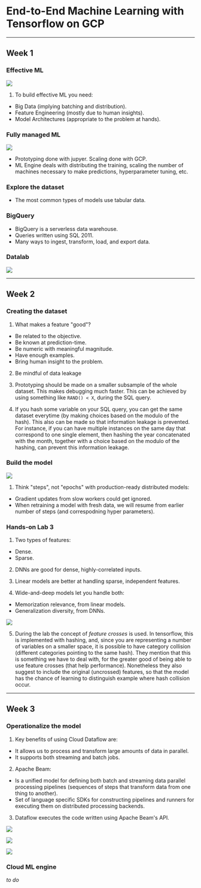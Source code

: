 # End-to-End Machine Learning with Tensorflow on GCP

---

## Week 1

### Effective ML

![](images/01.png)

1. To build effective ML you need:
- Big Data (implying batching and distribution).
- Feature Engineering (mostly due to human insights).
- Model Architectures (appropriate to the problem at hands).

### Fully managed ML

![](images/02.png)

- Prototyping done with jupyer. Scaling done with GCP.
- ML Engine deals with distributing the training, scaling the number of machines necessary to make predictions, hyperparameter tuning, etc.

### Explore the dataset

- The most common types of models use tabular data.

### BigQuery

- BigQuery is a serverless data warehouse.
- Queries written using SQL 2011.
- Many ways to ingest, transform, load, and export data.

### Datalab

![](images/03.png)

---

## Week 2

### Creating the dataset

1. What makes a feature "good"?

- Be related to the objective.
- Be known at prediction-time.
- Be numeric with meaningful magnitude.
- Have enough examples.
- Bring human insight to the problem.

2. Be mindful of data leakage

3. Prototyping should be made on a smaller subsample of the whole dataset. This makes debugging much faster. This can be achieved by using something like `RAND() < X`, during the SQL query.

4. If you hash some variable on your SQL query, you can get the same dataset everytime (by making choices based on the modulo of the hash). This also can be made so that information leakage is prevented. For instance, if you can have multiple instances on the same day that correspond to one single element, then hashing the year concatenated with the month, together with a choice based on the modulo of the hashing, can prevent this information leakage.

### Build the model

![](images/04.png)

1. Think "steps", not "epochs" with production-ready distributed models:
- Gradient updates from slow workers could get ignored.
- When retraining a model with fresh data, we will resume from earlier number of steps (and correspodning hyper parameters).

### Hands-on Lab 3

1. Two types of features:
- Dense.
- Sparse.

2. DNNs are good for dense, highly-correlated inputs.

3. Linear models are better at handling sparse, independent features.

4. Wide-and-deep models let you handle both:
- Memorization relevance, from linear models.
- Generalization diversity, from DNNs.

![](images/05.png)

5. During the lab the concept of _feature crosses_ is used. In tensorflow, this is implemented with hashing, and, since you are representing a number of variables on a smaller space, it is possible to have category collision (different categories pointing to the same hash). They mention that this is something we have to deal with, for the greater good of being able to use feature crosses (that help performance). Nonetheless they also suggest to include the original (uncrossed) features, so that the model has the chance of learning to distinguish example where hash collision occur.

---

## Week 3

### Operationalize the model

1. Key benefits of using Cloud Dataflow are:
- It allows us to process and transform large amounts of data in parallel.
- It supports both streaming and batch jobs.

2. Apache Beam:
- Is a unified model for defining both batch and streaming data parallel processing pipelines (sequences of steps that transform data from one thing to another).
- Set of language specific SDKs for constructing pipelines and runners for executing them on distributed processing backends.

3. Dataflow executes the code written using Apache Beam's API.

![](images/06.png)

![](images/07.png)

![](images/08.png)

### Cloud ML engine

_to do_
